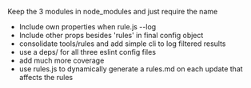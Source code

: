 Keep the 3 modules in node_modules and just require the name
* Include own properties when rule.js --log
* Include other props besides 'rules' in final config object
* consolidate tools/rules and add simple cli to log filtered results
* use a deps/ for all three eslint config files
* add much more coverage
* use rules.js to dynamically generate a rules.md on each update that affects the rules
